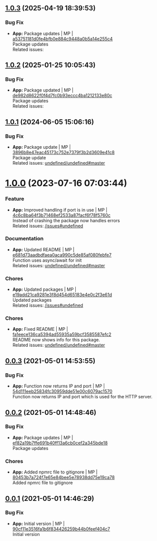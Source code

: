 
## [1.0.3](https://github.com/admiralcloud/ac-ping-connector/compare/v1.0.2..v1.0.3) (2025-04-19 18:39:53)


### Bug Fix

* **App:** Package updates | MP | [a53751181d0fe4bfb0e884c9448a0b5a14e255c4](https://github.com/admiralcloud/ac-ping-connector/commit/a53751181d0fe4bfb0e884c9448a0b5a14e255c4)    
Package updates  
Related issues:

## [1.0.2](https://github.com/admiralcloud/ac-ping-connector/compare/v1.0.1..v1.0.2) (2025-01-25 10:05:43)


### Bug Fix

* **App:** Package updated | MP | [de982d8622f0f4d7fc0b93eccc4ba1212133e80c](https://github.com/admiralcloud/ac-ping-connector/commit/de982d8622f0f4d7fc0b93eccc4ba1212133e80c)    
Package updates  
Related issues:
<a name="1.0.1"></a>

## [1.0.1](https://github.com/admiralcloud/ac-ping-connector/compare/v1.0.0..v1.0.1) (2024-06-05 15:06:16)


### Bug Fix

* **App:** Package update | MP | [3896b8e47eac45173c752e7379f3b2d3609e41c8](https://github.com/admiralcloud/ac-ping-connector/commit/3896b8e47eac45173c752e7379f3b2d3609e41c8)    
Package update  
Related issues: [undefined/undefined#master](undefined/browse/master)
<a name="1.0.0"></a>
 
# [1.0.0](https://github.com/admiralcloud/ac-ping-connector/compare/v0.0.3..v1.0.0) (2023-07-16 07:03:44)


### Feature

* **App:** Improved handling if port is in use | MP | [4c6c8ba64f3b71468ef2533a87facf6f78f5760c](https://github.com/admiralcloud/ac-ping-connector/commit/4c6c8ba64f3b71468ef2533a87facf6f78f5760c)    
Instead of crashing the package now handles errors  
Related issues: [/issues#undefined](https://github.com//issues/undefined)
### Documentation

* **App:** Updated README | MP | [e681d73aadbdfaea0aca990c5de85af080febfe7](https://github.com/admiralcloud/ac-ping-connector/commit/e681d73aadbdfaea0aca990c5de85af080febfe7)    
Function uses async/await for init  
Related issues: [undefined/undefined#master](undefined/browse/master)
### Chores

* **App:** Updated packages | MP | [e19add21ca9281e3f8d454d65183e4e0c2f3e61d](https://github.com/admiralcloud/ac-ping-connector/commit/e19add21ca9281e3f8d454d65183e4e0c2f3e61d)    
Updated packages  
Related issues: [/issues#undefined](https://github.com//issues/undefined)
### Chores

* **App:** Fixed README | MP | [fa1eece136ca5394ad55935a59bcf3585587efc2](https://github.com/admiralcloud/ac-ping-connector/commit/fa1eece136ca5394ad55935a59bcf3585587efc2)    
README now shows info for this package.  
Related issues: [undefined/undefined#master](undefined/browse/master)
<a name="0.0.3"></a>

## [0.0.3](https://github.com/admiralcloud/ac-ping-connector/compare/v0.0.2..v0.0.3) (2021-05-01 14:53:55)


### Bug Fix

* **App:** Function now returns IP and port | MP | [54d111eeb25834fc30959dde51e00c6079ac1570](https://github.com/admiralcloud/ac-ping-connector/commit/54d111eeb25834fc30959dde51e00c6079ac1570)    
Function now returns IP and port which is used for the HTTP server.
<a name="0.0.2"></a>

## [0.0.2](https://github.com/admiralcloud/ac-ping-connector/compare/v0.0.1..v0.0.2) (2021-05-01 14:48:46)


### Bug Fix

* **App:** Package updates | MP | [ef82a19b7ffe691b40ff13a6cb0cef2a345bde18](https://github.com/admiralcloud/ac-ping-connector/commit/ef82a19b7ffe691b40ff13a6cb0cef2a345bde18)    
Package updates
### Chores

* **App:** Added npmrc file to gitignore | MP | [80453b7a724f7e65e84bee5e78938dd75e19ca78](https://github.com/admiralcloud/ac-ping-connector/commit/80453b7a724f7e65e84bee5e78938dd75e19ca78)    
Added npmrc file to gitignore
<a name="0.0.1"></a>

## [0.0.1](https://github.com/admiralcloud/ac-ping-connector/compare/..v0.0.1) (2021-05-01 14:46:29)


### Bug Fix

* **App:** Initial version | MP | [90cf11e3516fa1b6f834426259b44b0feef404c7](https://github.com/admiralcloud/ac-ping-connector/commit/90cf11e3516fa1b6f834426259b44b0feef404c7)    
Initial version
